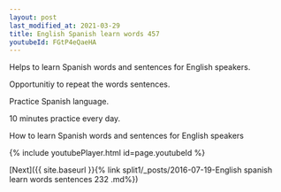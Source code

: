 ```yaml
---
layout: post
last_modified_at: 2021-03-29
title: English Spanish learn words 457 
youtubeId: FGtP4eQaeHA
---
```

 
 
Helps to learn Spanish words and sentences for English speakers.

Opportunitiy to repeat the words sentences. 

Practice Spanish language. 
 
10 minutes practice every day. 
 
How to learn Spanish words and sentences for English speakers 
 
{% include youtubePlayer.html id=page.youtubeId %}
 
 
[Next]({{ site.baseurl }}{% link  split1/_posts/2016-07-19-English spanish learn words sentences 232 .md%})
 
